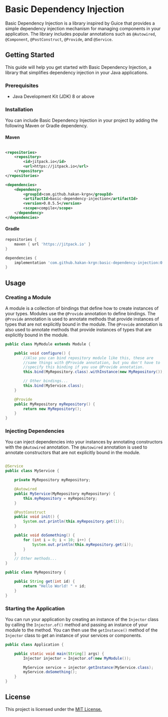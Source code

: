 # Basic Dependency Injection

Basic Dependency Injection is a library inspired by Guice that provides a simple dependency injection mechanism for
managing components in your application. The library includes popular annotations such
as `@Autowired`, `@Component`, `@PostConstruct`, `@Provide`, and `@Service`.

## Getting Started

This guide will help you get started with Basic Dependency Injection, a library that simplifies dependency injection in
your Java applications.

### Prerequisites

- Java Development Kit (JDK) 8 or above

### Installation

You can include Basic Dependency Injection in your project by adding the following Maven or Gradle dependency.

#### Maven

```xml

<repositories>
    <repository>
        <id>jitpack.io</id>
        <url>https://jitpack.io</url>
    </repository>
</repositories>

<dependencies>
    <dependency>
        <groupId>com.github.hakan-krgn</groupId>
        <artifactId>basic-dependency-injection</artifactId>
        <version>0.0.5.5</version>
        <scope>compile</scope>
    </dependency>
</dependencies>
```

#### Gradle

```groovy
repositories {
    maven { url 'https://jitpack.io' }
}

dependencies {
    implementation 'com.github.hakan-krgn:basic-dependency-injection:0.0.5.5'
}
```

## Usage

### Creating a Module

A module is a collection of bindings that define how to create instances of your types. Modules use the `@Provide`
annotation to define bindings. The `@Provide` annotation is used to annotate methods that provide instances of types
that are not explicitly bound in the module. The `@Provide` annotation is also used to annotate methods that provide
instances of types that are explicitly bound in the module.

```java
public class MyModule extends Module {

    public void configure() {
        //Also you can bind repository module like this, these are
        //same things with @Provide annotation, but you don't have to
        //specify this binding if you use @Provide annotation.
        this.bind(MyRepository.class).withInstance(new MyRepository());

        // Other bindings...
        this.bind(MyService.class);
    }

    @Provide
    public MyRepository myRepository() {
        return new MyRepository();
    }
}
```

### Injecting Dependencies

You can inject dependencies into your instances by annotating constructors with the `@Autowired` annotation.
The `@Autowired` annotation is used to annotate constructors that are not explicitly bound in the module.

```java

@Service
public class MyService {

    private MyRepository myRepository;

    @Autowired
    public MyService(MyRepository myRepository) {
        this.myRepository = myRepository;
    }

    @PostConstruct
    public void init() {
        System.out.println(this.myRepository.get(1));
    }

    public void doSomething() {
        for (int i = 0; i < 10; i++) {
            System.out.println(this.myRepository.get(i));
        }
    }
    // Other methods...
}

public class MyRepository {

    public String get(int id) {
        return "Hello World! " + id;
    }
}
```

### Starting the Application

You can run your application by creating an instance of the `Injector` class by calling the `Injector.of()` method and
passing an instance of your module to the method. You can then use the `getInstance()` method of the `Injector` class to
get an instance of your services or components.

```java
public class Application {

    public static void main(String[] args) {
        Injector injector = Injector.of(new MyModule());

        MyService service = injector.getInstance(MyService.class);
        myService.doSomething();
    }
}
```

## License

This project is licensed under
the [MIT License.](https://github.com/hakan-krgn/basic-dependency-injection/blob/master/LICENSE)

